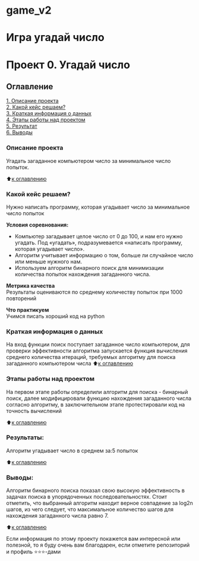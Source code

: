 # game_v2
Игра угадай число
=======
# Проект 0. Угадай число

## Оглавление  
[1. Описание проекта](https://github.com/zchipirov/game/tree/main/README.md#Описание-проекта)  
[2. Какой кейс решаем?](https://github.com/zchipirov/game/tree/main/README.md#Какой-кейс-решаем)  
[3. Краткая информация о данных](https://github.com/zchipirov/game/tree/main/README.md#Краткая-информация-о-данных)  
[4. Этапы работы над проектом](https://github.com/zchipirov/game/tree/main/README.md#Этапы-работы-над-проектом)  
[5. Результат](https://github.com/zchipirov/game/tree/main/README.md#Результат)    
[6. Выводы](https://github.com/zchipirov/game/tree/main/README.md#Выводы) 

### Описание проекта    
Угадать загаданное компьютером число за минимальное число попыток.

:arrow_up:[к оглавлению](https://github.com/zchipirov/game/blob/main/README.md#Оглавление)


### Какой кейс решаем?    
Нужно написать программу, которая угадывает число за минимальное число попыток

**Условия соревнования:**  
- Компьютер загадывает целое число от 0 до 100, и нам его нужно угадать. Под «угадать», подразумевается «написать программу, которая угадывает число».
- Алгоритм учитывает информацию о том, больше ли случайное число или меньше нужного нам.
- Используем алгоритм бинарного поиск для минимизации количества попыток нахождения загаданного числа.

**Метрика качества**     
Результаты оцениваются по среднему количеству попыток при 1000 повторений

**Что практикуем**     
Учимся писать хороший код на python


### Краткая информация о данных
На вход функции поиск поступает загаданное число компьютером, для проверки эффективности алгоритма запускается функция вычисления среднего количества итераций, требуемых алгоритму для поиска загаданного компьютером числа 
:arrow_up:[к оглавлению](https://github.com/zchipirov/game/blob/main/README.md#Оглавление)


### Этапы работы над проектом  
На первом этапе работы определили алгоритм для поиска - бинарный поиск, далее модифицировали функцию нахождения загаданного числа согласно алгоритму, в заключительном этапе протестировали код на точность вычислений 

:arrow_up:[к оглавлению](https://github.com/zchipirov/game/blob/main/README.md#Оглавление)


### Результаты:  
Алгоритм угадывает число в среднем за:5 попыток

:arrow_up:[к оглавлению](https://github.com/zchipirov/game/blob/main/README.md#Оглавление)


### Выводы:  
Алгоритм бинарного поиска показал свою высокую эффективность в задачах поиска в упорядоченных последовательностях. Стоит отметить, что выбранный алгоритм находит верное совпадение за log2n шагов, из чего следует, что максимальное количество шагов для нахождения загаданного числа равно 7.

:arrow_up:[к оглавлению](https://github.com/zchipirov/game/blob/main/README.md#Оглавление)


Если информация по этому проекту покажется вам интересной или полезной, то я буду очень вам благодарен, если отметите репозиторий и профиль ⭐️⭐️⭐️-дами